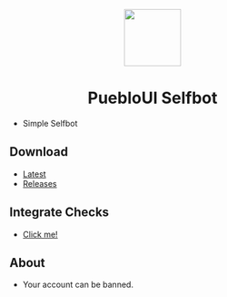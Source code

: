 <p align="center">
  <img width="100" src="https://raw.githubusercontent.com/fosscord/fosscord/master/assets/logo_big_transparent.png" />
</p>
<h1 align="center">PuebloUI Selfbot</h1>

- Simple Selfbot

## Download
- [Latest](https://github.com/yemixzy/pueblo-ui/releases/latest)
- [Releases](https://github.com/yemixzy/pueblo-ui/releases)

## Integrate Checks
- [Click me!](https://gist.githubusercontent.com/yemix/9088d9e2f01fdf8180b179ea3c4cbc99/raw/acba58666659a26c9fa42a4fb94182af38ee83de/pueblo-ui-selfbot.json)

## About
- Your account can be banned.
